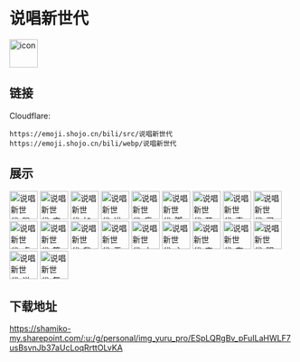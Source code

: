 # 说唱新世代
<img src="https://emoji.shojo.cn/bili/src/说唱新世代/icon.png" width="50" height="50" alt="icon">

## 链接
Cloudflare:
```
https://emoji.shojo.cn/bili/src/说唱新世代
https://emoji.shojo.cn/bili/webp/说唱新世代
```
## 展示
<img src="https://emoji.shojo.cn/bili/src/说唱新世代/说唱新世代-蹭吃蹭喝.png" width="50" height="50" alt="说唱新世代-蹭吃蹭喝">
<img src="https://emoji.shojo.cn/bili/src/说唱新世代/说唱新世代-变身.png" width="50" height="50" alt="说唱新世代-变身">
<img src="https://emoji.shojo.cn/bili/src/说唱新世代/说唱新世代-加油.png" width="50" height="50" alt="说唱新世代-加油">
<img src="https://emoji.shojo.cn/bili/src/说唱新世代/说唱新世代-讲文明.png" width="50" height="50" alt="说唱新世代-讲文明">
<img src="https://emoji.shojo.cn/bili/src/说唱新世代/说唱新世代-痛苦面具.png" width="50" height="50" alt="说唱新世代-痛苦面具">
<img src="https://emoji.shojo.cn/bili/src/说唱新世代/说唱新世代-脚艺人.png" width="50" height="50" alt="说唱新世代-脚艺人">
<img src="https://emoji.shojo.cn/bili/src/说唱新世代/说唱新世代-开门.png" width="50" height="50" alt="说唱新世代-开门">
<img src="https://emoji.shojo.cn/bili/src/说唱新世代/说唱新世代-真漂亮.png" width="50" height="50" alt="说唱新世代-真漂亮">
<img src="https://emoji.shojo.cn/bili/src/说唱新世代/说唱新世代-买买买.png" width="50" height="50" alt="说唱新世代-买买买">
<img src="https://emoji.shojo.cn/bili/src/说唱新世代/说唱新世代-贞不戳.png" width="50" height="50" alt="说唱新世代-贞不戳">
<img src="https://emoji.shojo.cn/bili/src/说唱新世代/说唱新世代-算一下.png" width="50" height="50" alt="说唱新世代-算一下">
<img src="https://emoji.shojo.cn/bili/src/说唱新世代/说唱新世代-我想画.png" width="50" height="50" alt="说唱新世代-我想画">
<img src="https://emoji.shojo.cn/bili/src/说唱新世代/说唱新世代-无语.png" width="50" height="50" alt="说唱新世代-无语">
<img src="https://emoji.shojo.cn/bili/src/说唱新世代/说唱新世代-小太阳.png" width="50" height="50" alt="说唱新世代-小太阳">
<img src="https://emoji.shojo.cn/bili/src/说唱新世代/说唱新世代-主见.png" width="50" height="50" alt="说唱新世代-主见">
<img src="https://emoji.shojo.cn/bili/src/说唱新世代/说唱新世代-害羞.png" width="50" height="50" alt="说唱新世代-害羞">
<img src="https://emoji.shojo.cn/bili/src/说唱新世代/说唱新世代-夸张.png" width="50" height="50" alt="说唱新世代-夸张">
<img src="https://emoji.shojo.cn/bili/src/说唱新世代/说唱新世代-明天吧.png" width="50" height="50" alt="说唱新世代-明天吧">
<img src="https://emoji.shojo.cn/bili/src/说唱新世代/说唱新世代-说唱叫父.png" width="50" height="50" alt="说唱新世代-说唱叫父">
<img src="https://emoji.shojo.cn/bili/src/说唱新世代/说唱新世代-舞王.png" width="50" height="50" alt="说唱新世代-舞王">

## 下载地址

https://shamiko-my.sharepoint.com/:u:/g/personal/img_yuru_pro/ESpLQRgBv_pFuILaHWLF7usBsvnJb37aUcLoqRrttOLvKA